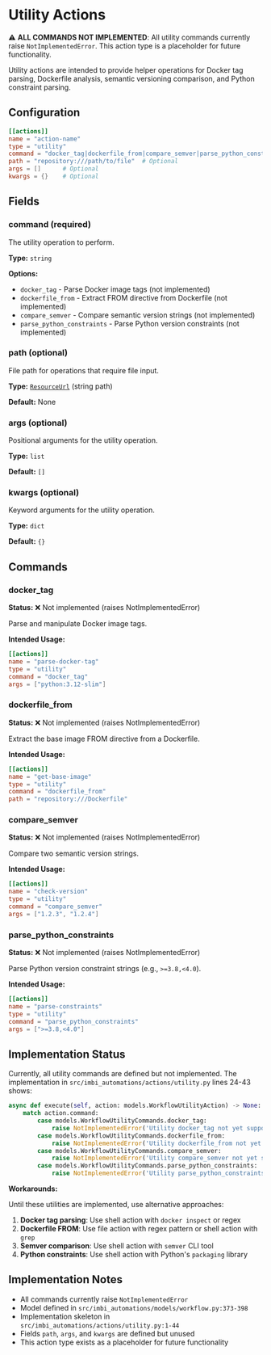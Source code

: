 # Utility Actions

⚠️ **ALL COMMANDS NOT IMPLEMENTED**: All utility commands currently raise `NotImplementedError`. This action type is a placeholder for future functionality.

Utility actions are intended to provide helper operations for Docker tag parsing, Dockerfile analysis, semantic versioning comparison, and Python constraint parsing.

## Configuration

```toml
[[actions]]
name = "action-name"
type = "utility"
command = "docker_tag|dockerfile_from|compare_semver|parse_python_constraints"
path = "repository:///path/to/file"  # Optional
args = []      # Optional
kwargs = {}    # Optional
```

## Fields

### command (required)

The utility operation to perform.

**Type:** `string`

**Options:**

- `docker_tag` - Parse Docker image tags (not implemented)
- `dockerfile_from` - Extract FROM directive from Dockerfile (not implemented)
- `compare_semver` - Compare semantic version strings (not implemented)
- `parse_python_constraints` - Parse Python version constraints (not implemented)

### path (optional)

File path for operations that require file input.

**Type:** [`ResourceUrl`](index.md#resourceurl-path-system) (string path)

**Default:** None


### args (optional)

Positional arguments for the utility operation.

**Type:** `list`

**Default:** `[]`


### kwargs (optional)

Keyword arguments for the utility operation.

**Type:** `dict`

**Default:** `{}`


## Commands

### docker_tag

**Status:** ❌ Not implemented (raises NotImplementedError)

Parse and manipulate Docker image tags.

**Intended Usage:**
```toml
[[actions]]
name = "parse-docker-tag"
type = "utility"
command = "docker_tag"
args = ["python:3.12-slim"]
```

### dockerfile_from

**Status:** ❌ Not implemented (raises NotImplementedError)

Extract the base image FROM directive from a Dockerfile.

**Intended Usage:**
```toml
[[actions]]
name = "get-base-image"
type = "utility"
command = "dockerfile_from"
path = "repository:///Dockerfile"
```

### compare_semver

**Status:** ❌ Not implemented (raises NotImplementedError)

Compare two semantic version strings.

**Intended Usage:**
```toml
[[actions]]
name = "check-version"
type = "utility"
command = "compare_semver"
args = ["1.2.3", "1.2.4"]
```

### parse_python_constraints

**Status:** ❌ Not implemented (raises NotImplementedError)

Parse Python version constraint strings (e.g., `>=3.8,<4.0`).

**Intended Usage:**
```toml
[[actions]]
name = "parse-constraints"
type = "utility"
command = "parse_python_constraints"
args = [">=3.8,<4.0"]
```

## Implementation Status

Currently, all utility commands are defined but not implemented. The implementation in `src/imbi_automations/actions/utility.py` lines 24-43 shows:

```python
async def execute(self, action: models.WorkflowUtilityAction) -> None:
    match action.command:
        case models.WorkflowUtilityCommands.docker_tag:
            raise NotImplementedError('Utility docker_tag not yet supported')
        case models.WorkflowUtilityCommands.dockerfile_from:
            raise NotImplementedError('Utility dockerfile_from not yet supported')
        case models.WorkflowUtilityCommands.compare_semver:
            raise NotImplementedError('Utility compare_semver not yet supported')
        case models.WorkflowUtilityCommands.parse_python_constraints:
            raise NotImplementedError('Utility parse_python_constraints not yet supported')
```

**Workarounds:**

Until these utilities are implemented, use alternative approaches:


1. **Docker tag parsing**: Use shell action with `docker inspect` or regex
2. **Dockerfile FROM**: Use file action with regex pattern or shell action with `grep`
3. **Semver comparison**: Use shell action with `semver` CLI tool
4. **Python constraints**: Use shell action with Python's `packaging` library

## Implementation Notes

- All commands currently raise `NotImplementedError`
- Model defined in `src/imbi_automations/models/workflow.py:373-398`
- Implementation skeleton in `src/imbi_automations/actions/utility.py:1-44`
- Fields `path`, `args`, and `kwargs` are defined but unused
- This action type exists as a placeholder for future functionality
